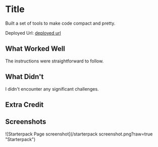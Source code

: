 # Title

Built a set of tools to make code compact and pretty.

Deployed Url:
[deployed url](https://starterpack-f6l2.onrender.com/)

## What Worked Well
The instructions were straightforward to follow.

## What Didn't
I didn't encounter any significant challenges.

## Extra Credit

## Screenshots

![Starterpack Page screenshot](/starterpack screenshot.png?raw=true "Starterpack")
